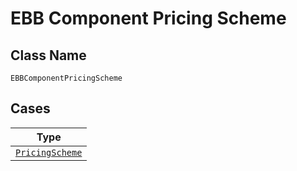 
# EBB Component Pricing Scheme

## Class Name

`EBBComponentPricingScheme`

## Cases

| Type |
|  --- |
| [`PricingScheme`](../../../doc/models/pricing-scheme.md) |

